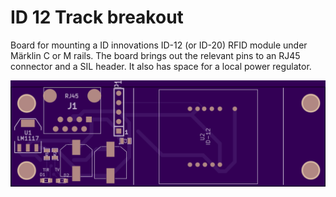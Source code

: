 ID 12 Track breakout
==================

Board for mounting a ID innovations ID-12 (or ID-20) RFID module under Märklin C or M rails. The board brings out the relevant pins to an RJ45 connector and a SIL header. It also has space for a local power regulator.

![](Documentation/board_front_rev_0.png)
